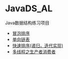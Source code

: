 # JavaDS_AL
Java数据结构练习项目

* [冒泡排序](https://github.com/hikobe8/Java_Practice/blob/master/src/data_structure/sort/BubbleSort.java)
* [单向链表](https://github.com/hikobe8/Java_Practice/blob/master/src/data_structure/linkedlist/SinglyLinkedList/SinglyLinkedList.java)
* [快速排序(递归，迭代实现)](https://github.com/hikobe8/Java_Practice/blob/master/src/data_structure/sort/QuickSort.java)
* [多线程之生产者消费者](https://github.com/hikobe8/Java_Practice/blob/master/src//concurrent/ProducerConsumerDemo.java)
